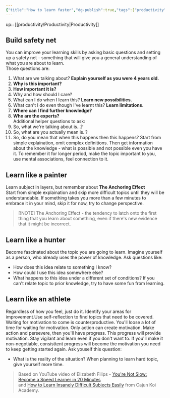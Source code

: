 ```yaml
---
{"title":"How to learn faster","dg-publish":true,"tags":["productivity"],"language":"en","permalink":"/productivity/how-to-learn-faster/","dgPassFrontmatter":true}
---
```


up:: [[productivity/Productivity\|Productivity]]

## Build safety net
You can improve your learning skills by asking basic questions and setting up a safety net - something that will give you a general understanding of what you are about to learn.  
Those questions are:

1. What are we talking about? **Explain yourself as you were 4 years old.**
2. **Why is this important?**
3. **How important it is?**
4. Why and how should I care?
5. What can I do when I learn this? **Learn new possibilities.**
6. What can't I do even though I've learnt this? **Learn limitations.**
7. **Where can I find further knowledge?**
8. **Who are the experts?**  
Additional helper questions to ask:
9. So, what we're talking about is...?
10. So, what are you actually mean is..?
11. So, do you mean that when this happens then this happens?
Start from simple explaination, omit complex definitions. Then get information about the knowledge - what is possible and not possible even you have it. To remember it for longer period, make the topic important to you, use mental associations, feel connection to it.

## Learn like a painter
Learn subject in layers, but remember about **The Anchoring Effect**  
Start from simple explaination and skip more difficult topics until they will be understandable.
If something takes you more than a few minutes to embrace it in your mind, skip it for now, try to change perspective.

>[!NOTE] The Anchoring Effect - the tendency to latch onto the first thing that you learn about something, even if there's new evidence that it might be incorrect.

## Learn like a hunter
Become fascinated about the topic you are going to learn. Imagine yourself as a person, who already uses the power of knowledge. Ask questions like:

- How does this idea relate to something I know?
- How could I use this idea somewhere else?
- What happens to this idea under a different set of conditions?
If you can't relate topic to prior knowledge, try to have some fun from learning.  
   
## Learn like an athlete
Regardless of how you feel, just do it. Identify your areas for improvement.Use self-reflection to find topics that need to be covered.
Waiting for motivation to come is counterproductive. You'll loose a lot of time for waiting for motivation. Only action can create motivation. Make action and persevere, then you'll have progress. This progress will provide motivation. Stay vigilant and learn even if you don't want to. If you'll make it non-negotiable, consisttent progress will become the motivation you need to keep getting started again.
Ask youself this question:

- What is the reality of the situation?
When planning to learn hard topic, give yourself more time.

>Based on YouTube video of Elizabeth Filips - [You're Not Slow: Become a Speed Learner in 20 Minutes](https://www.youtube.com/watch?v=_wzJnWCBWkI)  
and [How to Learn Insanely Difficult Subjects Easily](https://www.youtube.com/watch?v=yG7z8XtZGMk) from Cajun Koi Academy.
